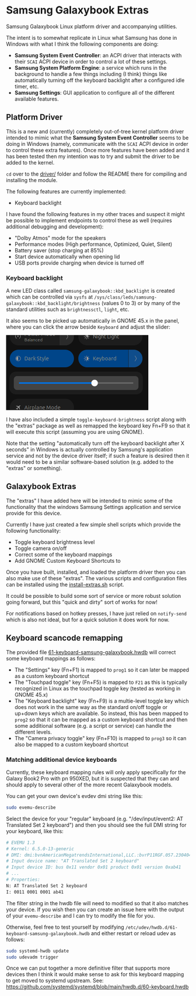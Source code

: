# Samsung Galaxybook Extras

Samsung Galaxybook Linux platform driver and accompanying utilities.

The intent is to somewhat replicate in Linux what Samsung has done in Windows with what I think the following components are doing:

- **Samsung System Event Controller**: an ACPI driver that interacts with their `SCAI` ACPI device in order to control a lot of these settings.
- **Samsung System Platform Engine**: a service which runs in the background to handle a few things including (I think) things like automatically turning off the keyboard backlight after a configured idle timer, etc.
- **Samsung Settings**: GUI application to configure all of the different available features.

## Platform Driver

This is a new and (currently) completely out-of-tree kernel platform driver intended to mimic what the **Samsung System Event Controller** seems to be doing in Windows (namely, communicate with the `SCAI` ACPI device in order to control these extra features). Once more features have been added and it has been tested then my intention was to try and submit the driver to be added to the kernel.

`cd` over to the [driver/](./driver/) folder and follow the README there for compiling and installing the module.

The following features are currently implemented:

- Keyboard backlight

I have found the following features in my other traces and suspect it might be possible to implement endpoints to control these as well (requires additional debugging and development):

- "Dolby Atmos" mode for the speakers
- Performance modes (High performance, Optimized, Quiet, Silent)
- Battery saver (stop charging at 85%)
- Start device automatically when opening lid
- USB ports provide charging when device is turned off

### Keyboard backlight

A new LED class called `samsung-galaxybook::kbd_backlight` is created which can be controlled via `sysfs` at `/sys/class/leds/samsung-galaxybook::kbd_backlight/brightness` (values 0 to 3) or by many of the standard utilities such as `brightnessctl`, `light`, etc.

It also seems to be picked up automatically in GNOME 45.x in the panel, where you can click the arrow beside `Keyboard` and adjust the slider:

![GNOME Panel Keyboard Backlight](./resources/keyboard-backlight-gnome.png "GNOME Panel Keyboard Backlight")

I have also included a simple `toggle-keyboard-brightness` script along with the "extras" package as well as remapped the keyboard key Fn+F9 so that it will execute this script (assuming you are using GNOME).

Note that the setting "automatically turn off the keyboard backlight after X seconds" in Windows is actually controlled by Samsung's application service and not by the device driver itself; if such a feature is desired then it would need to be a similar software-based solution (e.g. added to the "extras" or something).

## Galaxybook Extras

The "extras" I have added here will be intended to mimic some of the functionality that the windows Samsung Settings application and service provide for this device.

Currently I have just created a few simple shell scripts which provide the following functionality:

- Toggle keyboard brightness level
- Toggle camera on/off
- Correct some of the keyboard mappings
- Add GNOME Custom Keyboard Shortcuts to 

Once you have built, installed, and loaded the platform driver then you can also make use of these "extras". The various scripts and configuration files can be installed using the [install-extras.sh](./install-extras.sh) script.

It could be possible to build some sort of service or more robust solution going forward, but this "quick and dirty" sort of works for now!

For notifications based on hotkey presses, I have just relied on `notify-send` which is also not ideal, but for a quick solution it does work for now.

## Keyboard scancode remapping

The provided file [61-keyboard-samsung-galaxybook.hwdb](./resources/61-keyboard-samsung-galaxybook.hwdb) will correct some keyboard mappings as follows:

- The "Settings" key (Fn+F1) is mapped to `prog1` so it can later be mapped as a custom keyboard shortcut
- The "Touchpad toggle" key (Fn+F5) is mapped to `F21` as this is typically recognized in Linux as the touchpad toggle key (tested as working in GNOME 45.x)
- The "Keyboard backlight" key (Fn+F9) is a multie-level toggle key which does not work in the same way as the standard on/off toggle or up+down keys which are available. So instead, this has been mapped to `prog2` so that it can be mapped as a custom keyboard shortcut and then some additional software (e.g. a script or service) can handle the different levels.
- The "Camera privacy toggle" key (Fn+F10) is mapped to `prog3` so it can also be mapped to a custom keyboard shortcut

### Matching additional device keyboards

Currently, these keyboard mapping rules will only apply specifically for the Galaxy Book2 Pro with pn 950XED, but it is suspected that they can and should apply to several other of the more recent Galaxybook models.

You can get your own device's evdev dmi string like this:

```sh
sudo evemu-describe
```

Select the device for your "regular" keyboard (e.g. "/dev/input/event2: AT Translated Set 2 keyboard") and then you should see the full DMI string for your keyboard, like this:

```sh
# EVEMU 1.3
# Kernel: 6.5.0-13-generic
# DMI: dmi:bvnAmericanMegatrendsInternational,LLC.:bvrP11RGF.057.230404.ZQ:bd04/04/2023:br5.25:svnSAMSUNGELECTRONICSCO.,LTD.:pn950XED:pvrP11RGF:rvnSAMSUNGELECTRONICSCO.,LTD.:rnNP950XED-KA2SE:rvrSGLB208A0U-C01-G001-S0001+10.0.22000:cvnSAMSUNGELECTRONICSCO.,LTD.:ct10:cvrN/A:skuSCAI-ICPS-A5A5-ADLP-PRGF:
# Input device name: "AT Translated Set 2 keyboard"
# Input device ID: bus 0x11 vendor 0x01 product 0x01 version 0xab41
# ...
# Properties:
N: AT Translated Set 2 keyboard
I: 0011 0001 0001 ab41
```

The filter string in the hwdb file will need to modified so that it also matches your device. If you wish then you can create an issue here with the output of your `evemu-describe` and I can try to modify the file for you.

Otherwise, feel free to test yourself by modifying `/etc/udev/hwdb.d/61-keyboard-samsung-galaxybook.hwdb` and either restart or reload udev as follows:

```sh
sudo systemd-hwdb update
sudo udevadm trigger
```

Once we can put together a more definitive filter that supports more devices then I think it would make sense to ask for this keyboard mapping to get moved to systemd upstream. See: <https://github.com/systemd/systemd/blob/main/hwdb.d/60-keyboard.hwdb>
